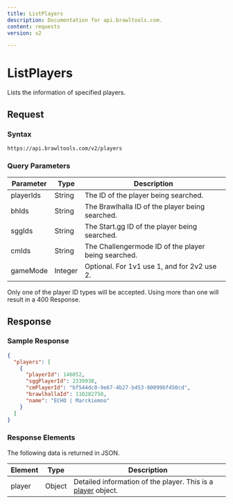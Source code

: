 ```yaml
---
title: ListPlayers
description: Documentation for api.brawltools.com.
content: requests
version: v2

---
```


# ListPlayers

Lists the information of specified players.

## Request

### Syntax

```url
https://api.brawltools.com/v2/players
```

### Query Parameters

| Parameter | Type    | Description                                         |
| --------- | ------- | --------------------------------------------------- |
| playerIds | String  | The ID of the player being searched.                |
| bhIds     | String  | The Brawlhalla ID of the player being searched.     |
| sggIds    | String  | The Start.gg ID of the player being searched.       |
| cmIds     | String  | The Challengermode ID of the player being searched. |
| gameMode  | Integer | Optional. For 1v1 use 1, and for 2v2 use 2.         |

Only one of the player ID types will be accepted. Using more than one will result in a 400 Response.

## Response

### Sample Response

```json
{
  "players": [
    {
      "playerId": 146052,
      "sggPlayerId": 2339938,
      "cmPlayerId": "bf544dc0-9e67-4b27-b453-80099bf450cd",
      "brawlhallaId": 110282750,
      "name": "ECHO | Marckiemoo"
    }
  ]
}
```

### Response Elements

The following data is returned in JSON.

| Element | Type   | Description                                                  |
| ------- | ------ | ------------------------------------------------------------ |
| player  | Object | Detailed information of the player. This is a [player](../../datatypes/player) object. |
